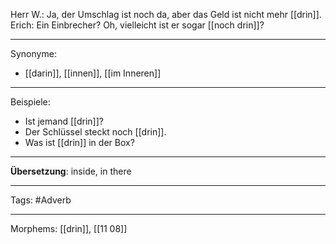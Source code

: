 Herr W.:  Ja, der Umschlag ist noch da,   aber das Geld ist nicht mehr [[drin]].
Erich:       Ein Einbrecher? Oh, vielleicht ist er sogar [[noch drin]]?


---

Synonyme:
- [[darin]], [[innen]], [[im Inneren]]

---
Beispiele:

- Ist jemand [[drin]]?
- Der Schlüssel steckt noch [[drin]].
- Was ist [[drin]] in der Box?

---
**Übersetzung**: inside, in there

---

Tags:
#Adverb

---
Morphems:
[[drin]], [[11 08]]